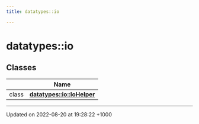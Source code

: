 ```yaml
---
title: datatypes::io

---
```


# datatypes::io



## Classes

|                | Name           |
| -------------- | -------------- |
| class | **[datatypes::io::IoHelper](/uchronia-ts-doc/cpp/Classes/classdatatypes_1_1io_1_1IoHelper/)**  |






-------------------------------

Updated on 2022-08-20 at 19:28:22 +1000